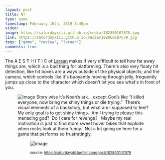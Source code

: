 ```yaml
---
layout: post
title: NT
type: game
timestamp: February 16th, 2019 8:49pm
video: 
image: https://saturdayxiii.github.io/media/182860107679.jpg
link: https://saturdayxiii.github.io/media/182860107679.jpg
tags: ["game", "review", "laraan"]
comments: true
---
```


The A E S T H I T I C of <a href="https://store.steampowered.com/app/493710/Laraan/" target="_blank">Laraan</a> makes if very difficult to tell how far away things are, which is a bad thing for platforming. There's also very floaty hit detection, like hit boxes are a ways outside of the physical objects; and the camera, which controls like it's buoyantly moving through jelly, frequently jumps up close to the character which doesn’t let you see what's in front of you. 
<figure data-orig-width="500" data-orig-height="339" class="tmblr-full"><img src="https://64.media.tumblr.com/44f5fac3b2993827cf28ae41667330fc/tumblr_inline_pn1yntEaV31rnrp45_540.gif" alt="image" data-orig-width="500" data-orig-height="339"/>
Story wise it’s Noah’s ark&hellip; except God’s like “I killed everyone, now bring me shiny things or die trying.”  There’s visual elements of a backstory, but what am I supposed to feel?  My only goal is to get shiny things.  Am I trying to please this menacing god?
  Do I care for revenge?
  Maybe my real motivation is just to find more sweet hover bikes that explode when rocks look at them funny.  Not a lot going on here for a game that performs so frustratingly.
<br/>
<figure data-orig-width="500" data-orig-height="400" class="tmblr-full"><img src="https://64.media.tumblr.com/38dff7f0616f3a96cceea172a6c5afe5/tumblr_inline_pn1yutYMAs1rnrp45_540.gif" alt="image" data-orig-width="500" data-orig-height="400"/> 
  
<small>source: https://saturdayxiii.tumblr.com/post/182860107679</small>
